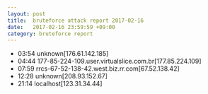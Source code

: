 ```yaml
---
layout: post
title:  bruteforce attack report 2017-02-16
date:   2017-02-16 23:59:59 +09:00
category: bruteforce report
---
```


* 03:54 unknown[176.61.142.185]
* 04:44 177-85-224-109.user.virtualslice.com.br[177.85.224.109]
* 07:59 rrcs-67-52-138-42.west.biz.rr.com[67.52.138.42]
* 12:28 unknown[208.93.152.67]
* 21:14 localhost[123.31.34.44]
